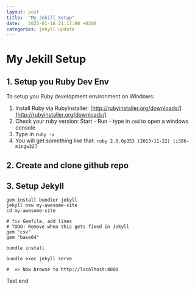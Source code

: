 ```yaml
---
layout: post
title:  "My Jekill Setup"
date:   2025-01-18 21:17:00 +0200
categories: jekyll update
---
```


# My Jekill Setup

## 1. Setup you Ruby Dev Env
To setup you Ruby development environment on Windows:
1. Install Ruby via RubyInstaller: [http://rubyinstaller.org/downloads/](http://rubyinstaller.org/downloads/)
2. Check your ruby version: Start - Run - type in `cmd` to open a windows console
3. Type in `ruby -v`
4. You will get something like that: `ruby 2.0.0p353 (2013-11-22) [i386-mingw32]`

## 2. Create and clone github repo

## 3. Setup Jekyll

```
gem install bundler jekyll
jekyll new my-awesome-site
cd my-awesome-site

# fix Gemfile, add lines
# TODO: Remove when this gets fixed in Jekyll
gem "csv"
gem "base64"

bundle install

bundle exec jekyll serve

#  => Now browse to http://localhost:4000
```

Test end


